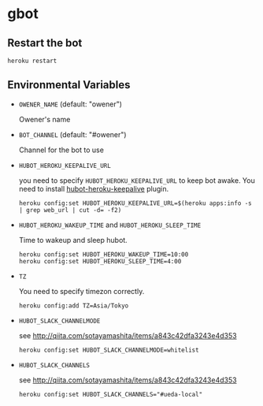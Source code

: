 # gbot

## Restart the bot
`heroku restart`

## Environmental Variables
* `OWENER_NAME` (default: "owener")

  Owener's name
* `BOT_CHANNEL` (default: "#owener")

  Channel for the bot to use
* `HUBOT_HEROKU_KEEPALIVE_URL`

  you need to specify `HUBOT_HEROKU_KEEPALIVE_URL` to keep bot awake. You need to install [hubot-heroku-keepalive](https://github.com/hubot-scripts/hubot-heroku-keepalive) plugin.

  ```
  heroku config:set HUBOT_HEROKU_KEEPALIVE_URL=$(heroku apps:info -s | grep web_url | cut -d= -f2)
  ```
* `HUBOT_HEROKU_WAKEUP_TIME` and `HUBOT_HEROKU_SLEEP_TIME`

  Time to wakeup and sleep hubot.
  ```
  heroku config:set HUBOT_HEROKU_WAKEUP_TIME=10:00
  heroku config:set HUBOT_HEROKU_SLEEP_TIME=4:00
  ```
* `TZ`

  You need to specify timezon correctly.
  ```
  heroku config:add TZ=Asia/Tokyo
  ```
* `HUBOT_SLACK_CHANNELMODE`

  see http://qiita.com/sotayamashita/items/a843c42dfa3243e4d353
  ```
  heroku config:set HUBOT_SLACK_CHANNELMODE=whitelist
  ```
* `HUBOT_SLACK_CHANNELS`

  see http://qiita.com/sotayamashita/items/a843c42dfa3243e4d353
  ```
  heroku config:set HUBOT_SLACK_CHANNELS="#ueda-local"
  ```
